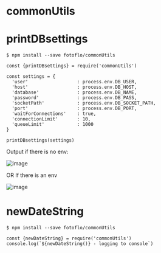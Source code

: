 # commonUtils

# printDBsettings

`$ npm install --save fotoflo/commonUtils`
```
const {printDBsettings} = require('commonUtils')

const settings = {
  'user'                  : process.env.DB_USER,
  'host'                  : process.env.DB_HOST,
  'database'              : process.env.DB_NAME,
  'password'              : process.env.DB_PASS,
  'socketPath'            : process.env.DB_SOCKET_PATH,
  'port'                  : process.env.DB_PORT,
  'waitForConnections'    : true,
  'connectionLimit'       : 10,
  'queueLimit'            : 1000
}

printDBsettings(settings)
```

Output if there is no env:


![image](https://user-images.githubusercontent.com/1642357/103044709-84da4f80-45bc-11eb-8d0a-34e47a21ef01.png)

OR 
If there is an env


![image](https://user-images.githubusercontent.com/1642357/103044983-a7209d00-45bd-11eb-937d-e79ca7666315.png)

# newDateString


`$ npm install --save fotoflo/commonUtils`
```
const {newDateString} = require('commonUtils')
console.log(`${newDateString()} - logging to console`)
```
